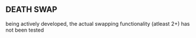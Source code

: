 ## DEATH SWAP

being actively developed, the actual swapping functionality (atleast 2+) has not been tested
